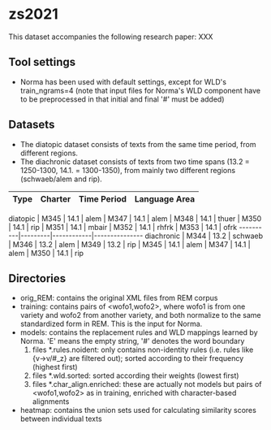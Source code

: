 # zs2021

This dataset accompanies the following research paper: XXX


## Tool settings

* Norma has been used with default settings, except for WLD's train_ngrams=4 (note that input files for Norma's WLD component have to be preprocessed in that initial and final '#' must be added)

## Datasets

* The diatopic dataset consists of texts from the same time period, from different regions.
* The diachronic dataset consists of texts from two time spans (13.2 = 1250-1300, 14.1. = 1300-1350), from mainly two different regions (schwaeb/alem and rip).


Type      | Charter | Time Period | Language Area
----------|---------|------------|---------------

diatopic  | M345 | 14.1 | alem
	  | M347 | 14.1 | alem
	  | M348 | 14.1 | thuer
	  | M350 | 14.1 | rip
	  | M351 | 14.1 | mbair
	  | M352 | 14.1 | rhfrk
	  | M353 | 14.1 | ofrk
----------|---------|------------|---------------
diachronic | M344 | 13.2 | schwaeb 
	   | M346 | 13.2 | alem
   	   | M349 | 13.2 | rip
           | M345 | 14.1 | alem
	   | M347 | 14.1 | alem
	   | M350 | 14.1 | rip


## Directories

* orig_REM: contains the original XML files from REM corpus
* training: contains pairs of <wofo1,wofo2>, where wofo1 is from one variety and wofo2 from another variety, and both normalize to the same standardized form in REM. This is the input for Norma.
* models: contains the replacement rules and WLD mappings learned by Norma. 'E' means the empty string, '#' denotes the word boundary
  1. files *.rules.noident: only contains non-identity rules (i.e. rules like {v->v/#_z} are filtered out); sorted according to their frequency (highest first)
  1. files *.wld.sorted: sorted according their weights (lowest first)
  1. files *.char_align.enriched: these are actually not models but pairs of <wofo1,wofo2> as in training, enriched with character-based alignments
* heatmap: contains the union sets used for calculating similarity scores between individual texts
